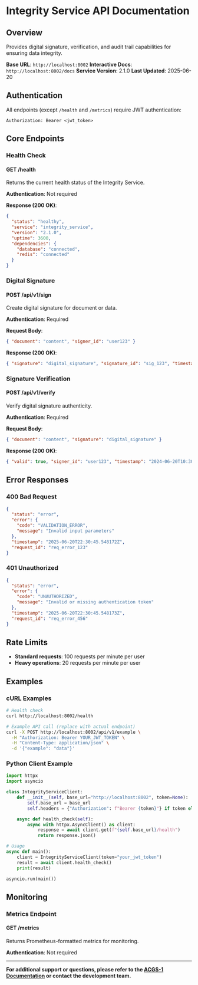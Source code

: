 # Integrity Service API Documentation

## Overview

Provides digital signature, verification, and audit trail capabilities for ensuring data integrity.

**Base URL**: `http://localhost:8002`
**Interactive Docs**: `http://localhost:8002/docs`
**Service Version**: 2.1.0
**Last Updated**: 2025-06-20

## Authentication

All endpoints (except `/health` and `/metrics`) require JWT authentication:

```http
Authorization: Bearer <jwt_token>
```

## Core Endpoints

### Health Check

#### GET /health

Returns the current health status of the Integrity Service.

**Authentication**: Not required

**Response (200 OK)**:

```json
{
  "status": "healthy",
  "service": "integrity_service",
  "version": "2.1.0",
  "uptime": 3600,
  "dependencies": {
    "database": "connected",
    "redis": "connected"
  }
}
```

### Digital Signature

#### POST /api/v1/sign

Create digital signature for document or data.

**Authentication**: Required

**Request Body**:

```json
{ "document": "content", "signer_id": "user123" }
```

**Response (200 OK)**:

```json
{ "signature": "digital_signature", "signature_id": "sig_123", "timestamp": "2024-06-20T10:30:00Z" }
```

### Signature Verification

#### POST /api/v1/verify

Verify digital signature authenticity.

**Authentication**: Required

**Request Body**:

```json
{ "document": "content", "signature": "digital_signature" }
```

**Response (200 OK)**:

```json
{ "valid": true, "signer_id": "user123", "timestamp": "2024-06-20T10:30:00Z" }
```

## Error Responses

### 400 Bad Request

```json
{
  "status": "error",
  "error": {
    "code": "VALIDATION_ERROR",
    "message": "Invalid input parameters"
  },
  "timestamp": "2025-06-20T22:30:45.548172Z",
  "request_id": "req_error_123"
}
```

### 401 Unauthorized

```json
{
  "status": "error",
  "error": {
    "code": "UNAUTHORIZED",
    "message": "Invalid or missing authentication token"
  },
  "timestamp": "2025-06-20T22:30:45.548173Z",
  "request_id": "req_error_456"
}
```

## Rate Limits

- **Standard requests**: 100 requests per minute per user
- **Heavy operations**: 20 requests per minute per user

## Examples

### cURL Examples

```bash
# Health check
curl http://localhost:8002/health

# Example API call (replace with actual endpoint)
curl -X POST http://localhost:8002/api/v1/example \
  -H "Authorization: Bearer YOUR_JWT_TOKEN" \
  -H "Content-Type: application/json" \
  -d '{"example": "data"}'
```

### Python Client Example

```python
import httpx
import asyncio

class IntegrityServiceClient:
    def __init__(self, base_url="http://localhost:8002", token=None):
        self.base_url = base_url
        self.headers = {"Authorization": f"Bearer {token}"} if token else {}

    async def health_check(self):
        async with httpx.AsyncClient() as client:
            response = await client.get(f"{self.base_url}/health")
            return response.json()

# Usage
async def main():
    client = IntegrityServiceClient(token="your_jwt_token")
    result = await client.health_check()
    print(result)

asyncio.run(main())
```

## Monitoring

### Metrics Endpoint

#### GET /metrics

Returns Prometheus-formatted metrics for monitoring.

**Authentication**: Not required

---

**For additional support or questions, please refer to the [ACGS-1 Documentation](../README.md) or contact the development team.**
